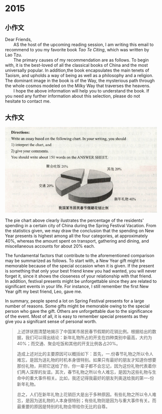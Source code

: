 # 2015

## 小作文

Dear Friends,    
&emsp;&emsp;AS the host of the upcoming reading session, I am writing this email to recommend to you my favorite book *Tao Te Citing*, which was written by Lao Tzu.     
&emsp;&emsp;The primary causes of my recommendation are as follows. To begin with, it is the best-loved of all the classical books of China and the most universally popular. In addition,the book encapsulates the main tenets of Taoism, and upholds a way of being as well as a philosophy and  a religion. The dominant image in the book is of the Way, the mysterious path through the whole cosmos modeled on the Milky Way that traverses the heavens.     
&emsp;&emsp;I hope the above information will help you to understand the book. If you need any further information about this selection, please do not hesitate to contact me.    



## 大作文

![image-20191209113041956](img/image-20191209113041956.png)

The pie chart above clearly ilustrates the percentage of the residents' spending in a certain city of China during the Spring Festival Vacation. From the statistics given, we may draw the conclusion that the spending on New Year presents is highest among all the four categories, at approximately 40%, whereas the amount spent on transport, gathering and dining, and miscellaneous accounts for about 20% each.

The fundamental factors that contribute to the aforementioned comparison may be summarized as follows. To start with, a New Year gift might be memorable because of the special occasion when it is given. If the present is something that only your best friend knew you had wanted, you will never forget it, since it shows the closeness of your relationship with that friend. In addition, festival presents might be unforgettable since they are related to significant events in your life. For instance, I still remember the first New Year gift my best friend, Leo, gave me.

In summary, people spend a lot on Spring Festival presents for a large number of reasons. Some gifts might be memorable owing to the special person who gave the gift. Others are unforgettable due to the significance of the event. Most of all, it is easy to remember special presents as they give you a signifcant sense of personal worth.

> ​    上述饼状图清楚地揭示了中国某市居民春节假期的花销比例。根据给出的数据，我们可以得出结论：新年礼物所占的开支在四种类别中最高，大约为40%；而交通、聚会吃饭和其他的开支比例各占20%。
>
> ​    造成上述对比的主要原因可以概括如下：首先，一.份春节礼物之所以令人难忘，是因为送礼物的时机本身很特别。如果只有最好的朋友才知道你想要那份礼物，并把它送给了你，你一辈子都不会忘记，因为这份礼物代表着你们两人深厚的友谊。其次，春节礼物之所以令人难忘，是因为这些礼物与生命中的重大事件相关。比如，我还记得我最好的朋友列奥送给我的第一-份新年礼物。
>
> ​    总之，人们在新年礼物上花销巨大是出于多种原因。有些礼物之所以令人难忘，是因为送礼物的人本身很特别；有些礼物则是因为与重大事件有关。而最重要的原因是特别的礼物会带给你无比的自尊。